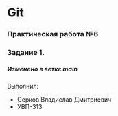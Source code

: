 # Git
### Практическая работа №6
### Задание 1.
##### Изменено в ветке main

Выполнил:
* Серков Владислав Дмитриевич
* УВП-313
